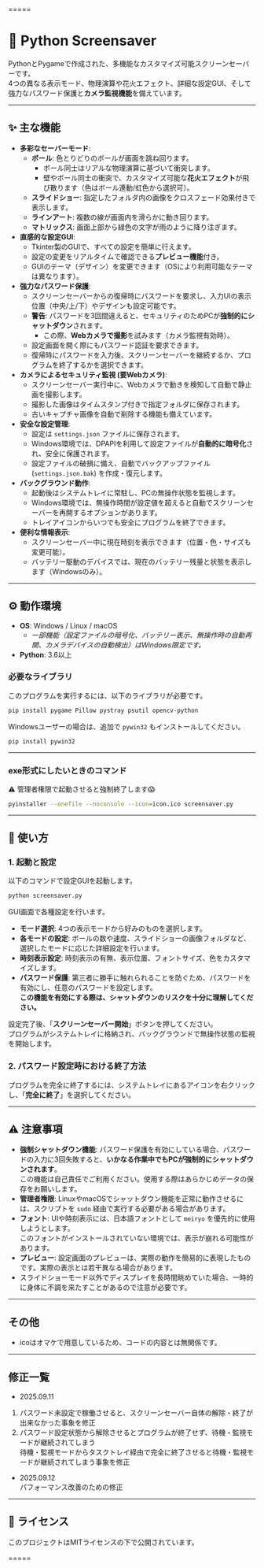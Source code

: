 =====

# 🎨 Python Screensaver

PythonとPygameで作成された、多機能なカスタマイズ可能スクリーンセーバーです。  
4つの異なる表示モード、物理演算や花火エフェクト、詳細な設定GUI、そして強力なパスワード保護と**カメラ監視機能**を備えています。  

---

## ✨ 主な機能

- **多彩なセーバーモード**:  
  - **ボール**: 色とりどりのボールが画面を跳ね回ります。  
    - ボール同士はリアルな物理演算に基づいて衝突します。  
    - 壁やボール同士の衝突で、カスタマイズ可能な**花火エフェクト**が飛び散ります（色はボール連動/虹色から選択可）。  
  - **スライドショー**: 指定したフォルダ内の画像をクロスフェード効果付きで表示します。  
  - **ラインアート**: 複数の線が画面内を滑らかに動き回ります。  
  - **マトリックス**: 画面上部から緑色の文字が雨のように降り注ぎます。  
- **直感的な設定GUI**:  
  - Tkinter製のGUIで、すべての設定を簡単に行えます。  
  - 設定の変更をリアルタイムで確認できる**プレビュー機能**付き。  
  - GUIのテーマ（デザイン）を変更できます（OSにより利用可能なテーマは異なります）。  
- **強力なパスワード保護**:  
  - スクリーンセーバーからの復帰時にパスワードを要求し、入力UIの表示位置（中央/上/下）やデザインも設定可能です。  
  - **警告**: パスワードを3回間違えると、セキュリティのためPCが**強制的にシャットダウン**されます。  
    - この際、**Webカメラで撮影**を試みます（カメラ監視有効時）。  
  - 設定画面を開く際にもパスワード認証を要求できます。  
  - 復帰時にパスワードを入力後、スクリーンセーバーを継続するか、プログラムを終了するかを選択できます。  
- **カメラによるセキュリティ監視 (要Webカメラ)**:  
  - スクリーンセーバー実行中に、Webカメラで動きを検知して自動で静止画を撮影します。  
  - 撮影した画像はタイムスタンプ付きで指定フォルダに保存されます。  
  - 古いキャプチャ画像を自動で削除する機能も備えています。  
- **安全な設定管理**:  
  - 設定は `settings.json` ファイルに保存されます。  
  - Windows環境では、DPAPIを利用して設定ファイルが**自動的に暗号化**され、安全に保護されます。  
  - 設定ファイルの破損に備え、自動でバックアップファイル (`settings.json.bak`) を作成・復元します。  
- **バックグラウンド動作**:  
  - 起動後はシステムトレイに常駐し、PCの無操作状態を監視します。  
  - Windows環境では、無操作時間が設定値を超えると自動でスクリーンセーバーを再開するオプションがあります。  
  - トレイアイコンからいつでも安全にプログラムを終了できます。  
- **便利な情報表示**:  
  - スクリーンセーバー中に現在時刻を表示できます（位置・色・サイズも変更可能）。  
  - バッテリー駆動のデバイスでは、現在のバッテリー残量と状態を表示します（Windowsのみ）。  
 
---  

## ⚙️ 動作環境  

- **OS**: Windows / Linux / macOS  
  - *一部機能（設定ファイルの暗号化、バッテリー表示、無操作時の自動再開、カメラデバイスの自動検出）はWindows限定です。*  
- **Python**: 3.6以上  

### 必要なライブラリ  

このプログラムを実行するには、以下のライブラリが必要です。

```bash  
pip install pygame Pillow pystray psutil opencv-python  
```  

Windowsユーザーの場合は、追加で `pywin32` もインストールしてください。

```bash  
pip install pywin32  
```

---
### exe形式にしたいときのコマンド  

⚠️ 管理者権限で起動させると強制終了します😱

```bash  
pyinstaller --onefile --noconsole --icon=icon.ico screensaver.py  
```

---

## 🚀 使い方  

### 1. 起動と設定  

以下のコマンドで設定GUIを起動します。 

```bash  
python screensaver.py
```

GUI画面で各種設定を行います。  

- **モード選択**: 4つの表示モードから好みのものを選択します。  
- **各モードの設定**: ボールの数や速度、スライドショーの画像フォルダなど、選択したモードに応じた詳細設定を行います。  
- **時刻表示設定**: 時刻表示の有無、表示位置、フォントサイズ、色をカスタマイズします。  
- **パスワード保護**: 第三者に勝手に触れられることを防ぐため、パスワードを有効にし、任意のパスワードを設定します。  
**この機能を有効にする際は、シャットダウンのリスクを十分に理解してください。**  

設定完了後、「**スクリーンセーバー開始**」ボタンを押してください。  
プログラムがシステムトレイに格納され、バックグラウンドで無操作状態の監視を開始します。  

### 2. パスワード設定時における終了方法

プログラムを完全に終了するには、システムトレイにあるアイコンを右クリックし、「**完全に終了**」を選択してください。  

---

## ⚠️ 注意事項

- **強制シャットダウン機能**: パスワード保護を有効にしている場合、パスワードの入力に3回失敗すると、**いかなる作業中でもPCが強制的にシャットダウンされます**。    
この機能は自己責任でご利用ください。使用する際はあらかじめデータの保存をお願いします。  
- **管理者権限**: LinuxやmacOSでシャットダウン機能を正常に動作させるには、スクリプトを `sudo` 経由で実行する必要がある場合があります。  
- **フォント**: UIや時刻表示には、日本語フォントとして `meiryo` を優先的に使用しようとします。  
このフォントがインストールされていない環境では、表示が崩れる可能性があります。  
- **プレビュー**: 設定画面のプレビューは、実際の動作を簡易的に表現したものです。実際の表示とは若干異なる場合があります。  
- スライドショーモード以外でディスプレイを長時間眺めていた場合、一時的に身体に不調を来たすことがあるので注意が必要です。  

---

## その他
- icoはオマケで用意しているため、コードの内容とは無関係です。

---

## 修正一覧  
- 2025.09.11    
1. パスワード未設定で稼働させると、スクリーンセーバー自体の解除・終了が出来なかった事象を修正   
2. パスワード設定状態から解除させるとプログラムが終了せず、待機・監視モードが継続されてしまう  
   待機・監視モードからタスクトレイ経由で完全に終了させると待機・監視モードが継続されてしまう事象を修正

- 2025.09.12  
パフォーマンス改善のための修正
   
---

## 📄 ライセンス

このプロジェクトはMITライセンスの下で公開されています。 

=====
